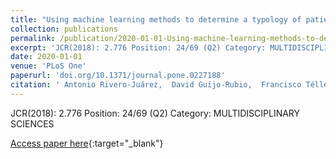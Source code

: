 ```yaml
---
title: "Using machine learning methods to determine a typology of patients with HIV-HCV infection to be treated with antivirals"
collection: publications
permalink: /publication/2020-01-01-Using-machine-learning-methods-to-determine-a-typology-of-patients-with-HIV-HCV-infection-to-be-treated-with-antivirals
excerpt: 'JCR(2018): 2.776 Position: 24/69 (Q2) Category: MULTIDISCIPLINARY SCIENCES'
date: 2020-01-01
venue: 'PLoS One'
paperurl: 'doi.org/10.1371/journal.pone.0227188'
citation: ' Antonio Rivero-Juárez,  David Guijo-Rubio,  Francisco Téllez,  Rosario Palacios,  Dolores Merino,  Juan Macías,  Juan Carlos Fernández,  Pedro Antonio Gutiérrez,  Antonio Rivero,  César Hervás-Martínez, &quot;Using machine learning methods to determine a typology of patients with HIV-HCV infection to be treated with antivirals.&quot; PLoS One, 2020.'
---
```

JCR(2018): 2.776 Position: 24/69 (Q2) Category: MULTIDISCIPLINARY SCIENCES

[Access paper here](doi.org/10.1371/journal.pone.0227188){:target="_blank"}

